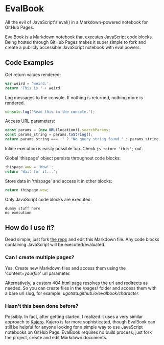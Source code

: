 # EvalBook
All the evil of JavaScript's eval() in a Markdown-powered notebook for GitHub Pages.

EvalBook is a Markdown notebook that executes JavaScript code blocks. Being hosted through GitHub Pages makes it super simple to fork and create a publicly accessible JavaScript notebook with eval powers.

## Code Examples

Get return values rendered:
```js
var weird = 'weird.';
return 'This is ' + weird;
```

Log messages to the console. If nothing is returned, nothing more is rendered.
```javascript
console.log('Read this in the console.');
```

Access URL parameters:
```js
const params = (new URL(location)).searchParams;
const params_string = params.toString();
return params_string === '' ? "No query string found." : params_string;
```

Inline execution is easily possible too. Check `js return 'this';` out.

Global 'thispage' object persists throughout code blocks:
```js ohyeah
thispage.wow = 'Wow!';
return 'Wait for it...';
```

Store data in 'thispage' and access it in other blocks:
```js
return thispage.wow;
```

Only JavaScript code blocks are executed:
```
dummy stuff here
no execution
```

## How do I use it?
Dead simple, just fork [the repo](github.com/Ugotsta/evalbook) and edit this Markdown file. Any code blocks containing JavaScript will be executed/evaluated.

### Can I create multiple pages?

Yes. Create new Markdown files and access them using the 'content=_yourfile_' url parameter.

Alternatively, a custom 404.html page resolves the url and redirects as needed. So you can create files in the /pages/ folder and access them with a bare url slug, for example: _ugotsta.github.io/evalbook/character_.

### Hasn't this been done before?

Possibly. In fact, after getting started, I realized it uses a very similar approach to [Kajero](https://github.com/JoelOtter/kajero/). Kajero is far more sophisticated, though EvalBook can still be helpful for anyone looking for a simple way to use JavaScript notebooks on GitHub Pags. EvalBook requires no build process; just fork the project, create and edit Markdown documents.